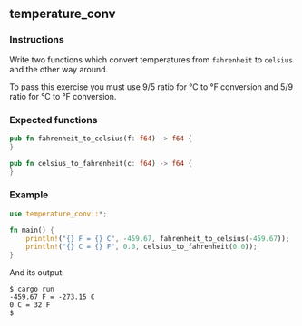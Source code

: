 ## temperature_conv

### Instructions

Write two functions which convert temperatures from `fahrenheit` to `celsius` and the other way around.

To pass this exercise you must use 9/5 ratio for °C to °F conversion and 5/9 ratio for °C to °F conversion.

### Expected functions

```rust
pub fn fahrenheit_to_celsius(f: f64) -> f64 {
}

pub fn celsius_to_fahrenheit(c: f64) -> f64 {
}
```

### Example

```rust
use temperature_conv::*;

fn main() {
	println!("{} F = {} C", -459.67, fahrenheit_to_celsius(-459.67));
	println!("{} C = {} F", 0.0, celsius_to_fahrenheit(0.0));
}
```

And its output:

```console
$ cargo run
-459.67 F = -273.15 C
0 C = 32 F
$
```
